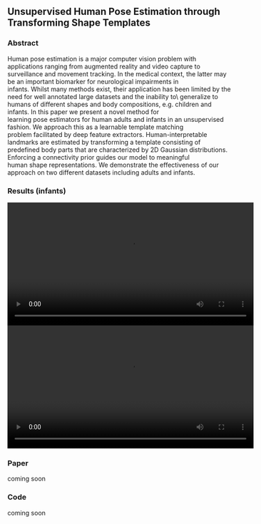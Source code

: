 ## Unsupervised Human Pose Estimation through Transforming Shape Templates

### Abstract
Human pose estimation is a major computer vision problem with applications ranging from augmented reality and video capture to\
surveillance and movement tracking. In the medical context, the latter may be an important biomarker for neurological impairments in\
infants. Whilst many methods exist, their application has been limited by the need for well annotated large datasets and the inability to\ 
generalize to humans of different shapes and body compositions, e.g. children and infants. In this paper we present a novel method for\
learning pose estimators for human adults and infants in an unsupervised fashion. We approach this as a learnable template matching\
problem facilitated by deep feature extractors. Human-interpretable landmarks are estimated by transforming a template consisting of\
predefined body parts that are characterized by 2D Gaussian distributions. Enforcing a connectivity prior guides our model to meaningful\
human shape representations. We demonstrate the effectiveness of our approach on two different datasets including adults and infants.

### Results (infants)
<video src="clip1.mp4" width="552" height="276" controls preload></video> 
<video src="clip2.mp4" width="552" height="276" controls preload></video>

### Paper
coming soon

### Code
coming soon


